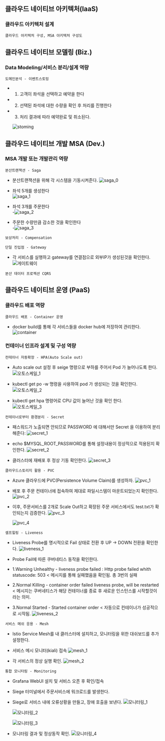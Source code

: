 # 

## 클라우드 네이티브 아키텍처(IaaS)
### 클라우드 아키텍처 설계
```
클라우드 아키텍처 구성, MSA 아키텍처 구성도
```




## 클라우드 네이티브 모델링 (Biz.)
### Data Modeling/서비스 분리/설계 역량
```
도메인분석 - 이벤트스토밍
```

- 1. 고객이 좌석을 선택하고 예약을 한다
- 2. 선택된 좌석에 대한 수량을 확인 후 처리를 진행한다
- 3. 처리 결과에 따라 예약완료 및 취소된다.

    ![stoming](https://github.com/user-attachments/assets/6d32f633-074e-45fe-9096-5cd3a6551bf2)





## 클라우드 네이티브 개발 MSA (Dev.)
### MSA 개발 또는 개발관리 역량
```
분산트랜잭션 - Saga
```

- 분산트랜잭션을 위해 각 시스템을 기동시켜준다.
    ![saga_0](https://github.com/user-attachments/assets/48a26fa4-b888-48ad-a71f-f0612e949fa9)


- 좌석 5개를 생성한다                                                                    
    ![saga_1](https://github.com/user-attachments/assets/d5c4ceef-34e8-4e71-8f3e-d1cd0e836b20)
    

- 좌석 3개를 주문한다                                                        
    -![saga_2](https://github.com/user-attachments/assets/6bca75b7-77ab-426a-849c-fe45e6dbb7b9)

- 주문한 수량만큼 감소한 것을 확인한다                                                        
    -![saga_3](https://github.com/user-attachments/assets/6bc40d16-d973-42ec-9290-ce5c0c35e018)





```
보상처리 - Compensation
```





```
단일 진입점 - Gateway
```
- 각 서비스를 실행하고 gateway를 연결점으로 외부IP가 생성된것을 확인한다.                                              
    ![게이트웨이](https://github.com/user-attachments/assets/19c7f55f-f2fc-499e-8175-6e9d889736bb)






```
분산 데이터 프로젝션 CQRS
```

## 클라우드 네이티브 운영 (PaaS)
### 클라우드 배포 역량
```
클라우드 배포 - Container 운영
```

- docker build를 통해 각 서비스들을 docker hub에 저장하여 관리한다.
    ![container](https://github.com/user-attachments/assets/a0b5877c-bf2d-4cf0-8eaa-4df19059fc3f)






### 컨테이너 인프라 설계 및 구성 역량
```
컨테이너 자동확장 - HPA(Auto Scale out)
```

- Auto scale out 설정 후 seige 명령으로 부하를 주어서 Pod 가 늘어나도록 한다.
    ![오토스케일_1](https://github.com/user-attachments/assets/77f9d558-cff3-4385-b53c-e907efad9b41)

- kubectl get po -w 명령을 사용하여 pod 가 생성되는 것을 확인한다.
    ![오토스케일_2](https://github.com/user-attachments/assets/e84db82b-5008-4be0-a122-b3c72b5ca40f)

- kubectl get hpa 명령어로 CPU 값이 늘어난 것을 확인 한다.            
    ![오토스케일_3](https://github.com/user-attachments/assets/9b0babe6-f3b8-47ad-840f-04ce74ccccd3)






```
컨테이너로부터 환경분리 - Secret
```

- 패스워드가 노출되면 안되므로 PASSWORD 에 대해서만 Secret 을 이용하여 분리해준다:
    ![secret_1](https://github.com/user-attachments/assets/f6f81076-5536-44cf-8c80-3e768fb8c232)

- echo $MYSQL_ROOT_PASSWORD를 통해 설정내용이 정상적으로 적용된지 확인한다.
    ![secret_2](https://github.com/user-attachments/assets/c03c5357-1646-4e67-97fc-977f85383327)

- 클러스터에 재배포 후 정상 기동 확인한다.
    ![secret_3](https://github.com/user-attachments/assets/845c8be3-937f-49a1-a48f-e3a963bdb38d)






```
클라우드스토리지 활용 - PVC
```

- Azure 클라우드에 PVC(Persistence Volume Claim)를 생성하자.
    ![pvc_1](https://github.com/user-attachments/assets/096a6e7e-a244-4090-8307-247bc8eb37a1)

- 배포 후 주문 컨테이너에 접속하여 제대로 파일시스템이 마운트되었는지 확인한다.
    ![pvc_2](https://github.com/user-attachments/assets/0c4e102b-2c5c-42e9-a10b-abd909dd6718)

- 이후, 주문서비스를 2개로 Scale Out하고 확장된 주문 서비스에서도 test.txt가 확인되는지 검증한다.
    ![pvc_3](https://github.com/user-attachments/assets/95299078-56a1-4542-8b64-574cf96bbd61)

    ![pvc_4](https://github.com/user-attachments/assets/5939dd6c-e45a-435f-b630-95dfcbc1656a)






```
셀프힐링 - Liveness
```

- Liveness Probe를 명시적으로 Fail 상태로 전환 후 UP -> DOWN 전환을 확인한다.
    ![liveness_1](https://github.com/user-attachments/assets/c5e253bb-4f99-4a5e-a7ab-1329bb7aec28)

- Probe Fail에 따른 쿠버네티스 동작을 확인한다.                
- 1.Warning Unhealthy - liveness probe failed : Http probe failed whith statuscode: 503 < 메시지를 통해 실패했음을 확인됨. 총 3번의 실패
- 2.Normal Killing - container order failed liveness probe, will be restarted < 메시지는 쿠버네티스가 해당 컨테이너를 종료 후 새로운 인스턴스를 시작할것이라는 의미.
- 3.Normal Started - Started container order < 자동으로 컨테이너가 성공적으로 시작됨.
    ![liveness_2](https://github.com/user-attachments/assets/ff00f327-e726-4eaf-97ef-510b00530aec)






```
서비스 메쉬 응용 - Mesh
```

- Istio Service Mesh를 내 클러스터에 설치하고, 모니터링을 위한 대쉬보드를 추가 설정한다.
- 서비스 메시 모니터(kiali) 접속
    ![mesh_1](https://github.com/user-attachments/assets/e791a988-799f-4c15-a944-3a74c4801136)

- 각 서비스의 정상 실행 확인.
    ![mesh_2](https://github.com/user-attachments/assets/3021cb34-397d-4a9b-9d5f-a16ed6d93dc0)






```
통합 모니터링 - Monitoring
```

- Grafana WebUI 설치 및 서비스 오픈 후 확인/접속
- Siege 터미널에서 주문서비스에 워크로드를 발생한다.
- Siege로 서비스 내에 오류상황을 만들고, 장애 호출을 보낸다.
    ![모니터링_1](https://github.com/user-attachments/assets/bba850fd-47e6-4dd0-800f-5c607714ceba)

    ![모니터링_2](https://github.com/user-attachments/assets/805d2ef4-4547-4b63-85a7-e77e3f28ff83)

    ![모니터링_3](https://github.com/user-attachments/assets/5d04ddd1-e1c4-43b1-ae5a-e43aee542709)

- 모니터링 결과 및 정상동작 확인.
    ![모니터링_4](https://github.com/user-attachments/assets/027e3b5e-6f46-4bfc-8e34-e95848a97855)


